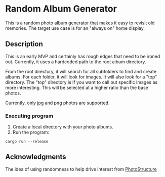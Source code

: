 # Random Album Generator

This is a random photo album generator that makes it easy to revisit old memories.  The target use case is for an "always on" home display.

## Description

This is an early MVP and certainly has rough edges that need to be ironed out.  Currently, it uses a hardcoded path to the root album directory.

From the root directory, it will search for all subfolders to find and create albums.  For each folder, it will look for images.  It will also look for a "top" directory.  The "top" directory is if you want to call out specific images as more interesting.  This will be selected at a higher ratio than the base photos.

Currently, only jpg and png photos are supported.

### Executing program

1. Create a local directory with your photo albums.
2. Run the program:
```
cargo run --release
```

## Acknowledgments

The idea of using randomness to help drive interest from [PhotoStructure](https://photostructure.com/faq/why-photostructure/#fast-and-fun-browsing-of-samples-)
